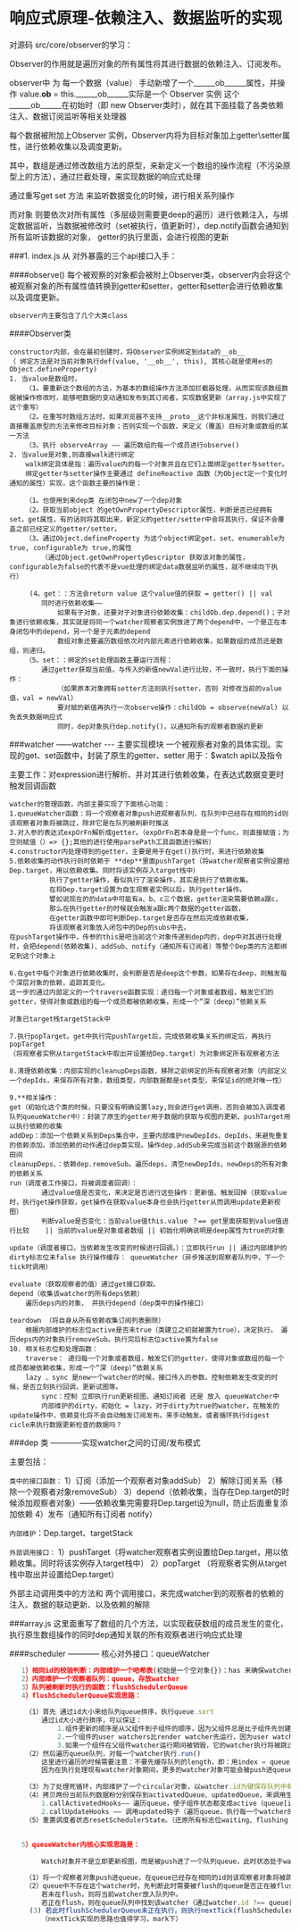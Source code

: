 # **响应式原理**-依赖注入、数据监听的实现





对源码 src/core/observer的学习：

Observer的作用就是遍历对象的所有属性将其进行数据的依赖注入、订阅发布。

observer中 为 每一个数据（value）  手动新增了一个______ob______属性，并操作 value.______ob______ = this.______ob______实际是一个 Observer 实例 这个______ob______在初始时（即 new Observer类时），就在其下面挂载了各类依赖注入、数据订阅监听等相关处理器

每个数据被附加上Observer 实例，Observer内将为目标对象加上getter\setter属性，进行依赖收集以及调度更新。

其中，数组是通过修改数组方法的原型，来新定义一个数组的操作流程（不污染原型上的方法），通过拦截处理，来实现数据的响应式处理

通过重写get set 方法 来监听数据变化的时候，进行相关系列操作

而对象 则要依次对所有属性（多层级则需要更deep的遍历）进行依赖注入，与绑定数据监听，当数据被修改时（set被执行，值更新时），dep.notify函数会通知到所有监听该数据的对象，
getter的执行里面，会进行视图的更新

###1. index.js
从 对外暴露的三个api接口入手：

####observe()
    每个被观察的对象都会被附上Observer类，observer内会将这个被观察对象的所有属性值转换到getter和setter，getter和setter会进行依赖收集以及调度更新。
    
    observer内主要包含了几个大类class

####Observer类

    constructor内部，会在最初创建时，将Observer实例绑定到data的__ob__ 
    （ 绑定方法是对当前对象执行def(value, '__ob__', this), 其核心就是使用es的 Object.defineProperty)
    1. 当value是数组时，
        （1。要重新这个数组的方法，为基本的数组操作方法添加拦截器处理，从而实现该数组数据被操作修改时，能够吧数据的变动通知发布到其订阅者，实现数据更新（array.js中实现了这个重写）
        （2。在重写时数组方法时，如果浏览器不支持__proto__这个非标准属性，则我们通过 直接覆盖原型的方法来修改目标对象；否则实现一个函数，来定义（覆盖）目标对象或数组的某一方法
        （3。执行 observeArray —— 遍历数组的每一个成员进行observe()
    2. 当value是对象,则直接walk进行绑定
        walk绑定具体是指：遍历value内的每一个对象并且在它们上面绑定getter与setter。
        绑定getter与setter操作主要通过 defineReactive 函数（为Object定一个变化时通知的属性）实现，这个函数主要的操作是：
        
        （1。也使用到来dep类 在闭包中new了一个dep对象
        （2。获取当前object 的getOwnPropertyDescriptor属性，判断是否已经拥有set，get属性，有的话则将其取出来，新定义的getter/setter中会将其执行，保证不会覆盖之前已经定义的getter/setter。
        （3。通过Object.defineProperty 为这个object绑定get，set、enumerable为true, configurable为 true,的属性
            （通过Object.getOwnPropertyDescriptor 获取该对象的属性，configurable为false的代表不是vue处理的绑定data数据监听的属性，就不继续向下执行）
            
         (4。get：：方法会return value 这个value值的获取 = getter() || val
            同时进行依赖收集——
                如果有子对象，还要对子对象进行依赖收集：childOb.dep.depend()；子对象进行依赖收集，其实就是将同一个watcher观察者实例放进了两个depend中，一个是正在本身闭包中的depend，另一个是子元素的depend
                数组对象还要遍历数组依次对内部元素进行依赖收集，如果数组的成员还是数组，则递归。
        （5。set：：绑定的set处理函数主要运行流程：
            通过getter获取当前值，与传入的新值newVal进行比较，不一致时，执行下面的操作：
                （如果原本对象拥有setter方法则执行setter，否则 对修改当前的value值，val = newVal）
                要对赋的新值再执行一次observe操作：childOb = observe(newVal) 以免丢失数据响应式
                同时，dep对象执行dep.notify()，以通知所有的观察者数据的更新


###watcher ——watcher --- 主要实现模块
一个被观察者对象的具体实现。实现的get、set函数中，封装了原生的getter、setter
用于：$watch api以及指令

主要工作：对expression进行解析、并对其进行依赖收集，在表达式数据变更时触发回调函数


    watcher的管理函数，内部主要实现了下面核心功能：
    1.queueWatcher函数：将一个观察者对象push进观察者队列，在队列中已经存在相同的id则该观察者对象将被跳过，除非它是在队列被刷新时推送
    3.对入参的表达式expOrFn解析成getter。（expOrFn若本身是是一个func，则直接赋值；为空则赋值（）=> {};其他的进行使用parsePath工具函数进行解析）
    4.constructor内处理得到的getter，主要是用于在get()执行时，来进行依赖收集
    5.依赖收集的动作执行则时依赖于 **dep**里面pushTarget（将watcher观察者实例设置给Dep.target，用以依赖收集。同时将该实例存入target栈中）
              执行了getter操作，看似执行了渲染操作，其实是执行了依赖收集。
              在将Dep.target设置为自生观察者实例以后，执行getter操作。
              譬如说现在的的data中可能有a、b、c三个数据，getter渲染需要依赖a跟c，
              那么在执行getter的时候就会触发a跟c两个数据的getter函数，
              在getter函数中即可判断Dep.target是否存在然后完成依赖收集，
              将该观察者对象放入闭包中的Dep的subs中去。
    在pushTarget操作中，传参的this是吧当前这个对象传递到dep内的，dep中对其进行处理时，会把depend(依赖收集)、addSub、notify（通知所有订阅者）等整个Dep类的方法都绑定到这个对象上
    
    6.在get中每个对象进行依赖收集时，会判断是否是deep这个参数，如果存在deep，则触发每个深层对象的依赖，追踪其变化。
    这一步的通过内部定义的一个traverse函数实现：递归每一个对象或者数组，触发它们的getter，使得对象或数组的每一个成员都被依赖收集，形成一个“深（deep）”依赖关系
    
    对象已target栈targetStack中
    
    7.执行popTarget。get中执行完pushTarget后，完成依赖收集关系的绑定后，再执行popTarget
    （将观察者实例从targetStack中取出并设置给Dep.target）为对象绑定所有观察者方法
       
    8.清理依赖收集：内部实现的cleanupDeps函数，移除之前绑定的所有观察者对象（内部定义一个depIds，来保存所有对象，数组类型，内部数据都是set类型，来保证id的绝对唯一性）
    
    9.**相关操作：
    get（初始化这个类的时候，只要没有明确设置lazy,则会进行get调用，否则会被加入调度者队列queueWatcher中）：封装了原生的getter用于数据的获取与视图的更新、pushTarget用以执行依赖的收集
    addDep：添加一个依赖关系到Deps集合中，主要内部维护newDepIds、depIds、来避免重复的依赖添加。添加依赖的动作通过dep类实现。操作dep.addSub来完成当前这个数据源的依赖田间
    cleanupDeps、：依赖dep.removeSub。遍历deps，清空newDepIds，newDeps的所有对象的依赖关系
    run（调度者工作接口，将被调度者回调）：
            通过value值是否变化，来决定是否进行这些操作：更新值、触发回掉（获取value时，执行get操作获取，get操作在获取value本身也会执行getter从而调用update更新视图）
            判断value是否变化：当前value值this.value ？== get里面获取到value值进行比较    || 当前的value是对象或者数组 || 初始化明确说明是deep属性为true的对象
           
    update（调度者接口，当依赖发生改变的时候进行回调。）：立即执行run || 通过内部维护的dirty标志位未false 执行操作缓存： queueWatcher（异步推送到观察者队列中，下一个tick时调用）
    
    evaluate（获取观察者的值）通过get接口获取。
    depend（收集该watcher的所有deps依赖）
        遍历deps内的对象， 并执行depend（dep类中的操作接口）
        
    teardown （将自身从所有依赖收集订阅列表删除）
        根据内部维护的标志位active是否未true（类建立之初就被置为true），决定执行。 遍历deps内的对象执行removeSub。执行完后标志位active置为false
    10. 相关标志位和处理函数：
        traverse： 递归每一个对象或者数组，触发它们的getter，使得对象或数组的每一个成员都被依赖收集，形成一个“深（deep）”依赖关系
        lazy 、sync 是new一个watcher的时候，接口传入的参数。控制依赖发生改变的时候，是否立刻执行回调，更新试图等。
            sync：控制 立即执行run更新视图，通知订阅者 还是 放入 queueWatcher中
            内部维护的dirty，初始化 = lazy，对于dirty为true的watcher，在触发的update操作中，依赖变化将不会自动触发订阅发布。来手动触发。或者循环执行digest cicle来执行数据更新检查的数据吗？


###dep 类 ————实现watcher之间的订阅/发布模式

主要包括：

`类中的接口函数：`
    1）订阅（添加一个观察者对象addSub）
    2）解除订阅关系（移除一个观察者对象removeSub）
    3）depend（依赖收集，当存在Dep.target的时候添加观察者对象）——依赖收集完需要将Dep.target设为null，防止后面重复添加依赖
    4）发布（通知所有订阅者 notify）

`内部维护`：Dep.target、targetStack

`外部调用接口：`
    1）pushTarget（将watcher观察者实例设置给Dep.target，用以依赖收集。同时将该实例存入target栈中）
    2）popTarget （将观察者实例从target栈中取出并设置给Dep.target）

外部主动调用类中的方法和 两个调用接口，来完成watcher到的观察者的依赖的注入、数据的联动更新、以及依赖的解除

###array.js
   这里面重写了数组的几个方法，以实现截获数组的成员发生的变化，执行原生数组操作的同时dep通知关联的所有观察者进行响应式处理

####scheduler ———— 核心对外接口：queueWatcher

```js
   1）相同id的校验判断：内部维护一个哈希表(初始是一个空对象{})：has 来确保watcher不会被重复放进队列。watcher.id就是哈希表的索引key，value为true｜null
   2）内部维护一个观察者队列：queue，存放watcher
   3）队列被刷新时执行的函数：flushSchedulerQueue
   4）flushSchedulerQueue实现思路：
    
    （1）首先 通过id大小来给队列queue排序，执行queue.sort
        通过id大小进行排序，可以保证：
            1.组件更新的顺序是从父组件到子组件的顺序，因为父组件总是比子组件先创建。
            2.一个组件的user watchers比render watcher先运行，因为user watchers往往比render watcher更早创建
            3.如果一个组件在父组件watcher运行期间被销毁，它的watcher执行将被跳过。
    （2）然后遍历queue队列，对每一个watcher执行.run()
        这里进行遍历的时候需要注意：不要先缓存队列的length，即：用index = queue.length;index > 0; index--的方式遍历。
        因为在执行处理现有watcher对象期间，更多的watcher对象可能会被push进queue
    
    （3）为了处理死循环，内部维护了一个circular对象，以watcher.id为键保存队列中每一个watcher执行run的次数，当超过 MAX_UPDATE_COUNT（内部设置为了100）时，代表可能存在死循环。将抛出异常告警
    （4）拷贝两份当前队列数据粉分别保存到activatedQueue、updatedQueue，来调用生命周期相关的钩子函数：
        1.callActivatedHooks—— 遍历queue，使子组件状态都变成active（queue[i]._inactive = true），同时调用activated钩子activateChildComponent
        2.callUpdateHooks —— 调用updated钩子（遍历queue，执行每一个watcher的updated生命周期钩子函数）
    （5）重置调度者状态resetSchedulerState。（还原所有标志位waiting、flushing 、暂存数据的变量circular={}、queue、activatedChildren置空）
   
   
   5）queueWatcher内核心实现思路是：
   	
   		Watch对象并不是立即更新视图，而是被push进了一个队列queue，此时状态处于waiting的状态，这时候会继续会有Watch对象被push进这个队列queue，等到下一个tick运行时，这些Watch对象才会被遍历取出，更新视图。同时，id重复的Watcher不会被多次加入到queue中去，因为在最终渲染时，我们只需要关心数据的最终结果。

    （1）将一个观察者对象push进queue，在queue已经存在相同的id则该观察者对象将被跳过，除非它是在队列被刷新时推送。
    （2）queue中不存在这个watcher时，先判断此时需要被flush的queue是否正在被flush，即flushSchedulerQueue正在被执行：
        若未在flush，则将当前watcher放入队列中。
        若正在flush，则在queue队列中找到该watcher（通过watcher.id ?== queue[i].id 判断）,并将其从队列中删除
     (3) 若此时flushSchedulerQueue未正在执行，则执行nextTick(flushSchedulerQueue)。		flushSchedulerQueue作为nextTick的回调函数，主要目的是执行Watcher的run函数，用来更新视图
        （nextTick实现的思路也值得学习，mark下）
```

